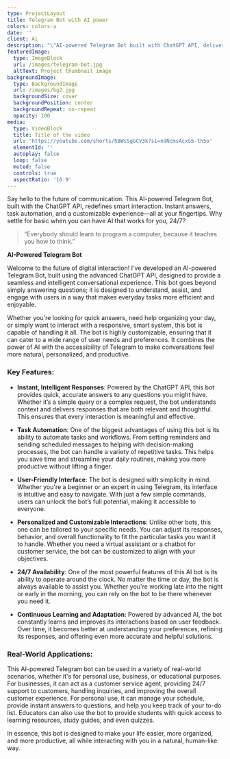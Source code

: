 ```yaml
---
type: ProjectLayout
title: Telegram Bot with AI power
colors: colors-a
date: ''
client: Ai
description: "\"AI-powered Telegram Bot built with ChatGPT API, delivering smart, instant, and interactive conversations. \U0001F680\U0001F916 Simplifying tasks and enhancing user experience with the power of AI.\""
featuredImage:
  type: ImageBlock
  url: /images/telegram-bot.jpg
  altText: Project thumbnail image
backgroundImage:
  type: BackgroundImage
  url: /images/bg2.jpg
  backgroundSize: cover
  backgroundPosition: center
  backgroundRepeat: no-repeat
  opacity: 100
media:
  type: VideoBlock
  title: Title of the video
  url: 'https://youtube.com/shorts/hBWsSgGCV3k?si=n9NcmsAcxS5-th5o'
  elementId: ''
  autoplay: false
  loop: false
  muted: false
  controls: true
  aspectRatio: '16:9'
---
```

Say hello to the future of communication. This AI-powered Telegram Bot, built with the ChatGPT API, redefines smart interaction. Instant answers, task automation, and a customizable experience—all at your fingertips. Why settle for basic when you can have AI that works for you, 24/7?

> “Everybody should learn to program a computer, because it teaches you how to think.”

**AI-Powered Telegram Bot**

Welcome to the future of digital interaction! I’ve developed an AI-powered Telegram Bot, built using the advanced ChatGPT API, designed to provide a seamless and intelligent conversational experience. This bot goes beyond simply answering questions; it is designed to understand, assist, and engage with users in a way that makes everyday tasks more efficient and enjoyable.

Whether you're looking for quick answers, need help organizing your day, or simply want to interact with a responsive, smart system, this bot is capable of handling it all. The bot is highly customizable, ensuring that it can cater to a wide range of user needs and preferences. It combines the power of AI with the accessibility of Telegram to make conversations feel more natural, personalized, and productive.

### Key Features:

*   **Instant, Intelligent Responses**: Powered by the ChatGPT API, this bot provides quick, accurate answers to any questions you might have. Whether it’s a simple query or a complex request, the bot understands context and delivers responses that are both relevant and thoughtful. This ensures that every interaction is meaningful and effective.

*   **Task Automation**: One of the biggest advantages of using this bot is its ability to automate tasks and workflows. From setting reminders and sending scheduled messages to helping with decision-making processes, the bot can handle a variety of repetitive tasks. This helps you save time and streamline your daily routines, making you more productive without lifting a finger.

*   **User-Friendly Interface**: The bot is designed with simplicity in mind. Whether you're a beginner or an expert in using Telegram, its interface is intuitive and easy to navigate. With just a few simple commands, users can unlock the bot’s full potential, making it accessible to everyone.

*   **Personalized and Customizable Interactions**: Unlike other bots, this one can be tailored to your specific needs. You can adjust its responses, behavior, and overall functionality to fit the particular tasks you want it to handle. Whether you need a virtual assistant or a chatbot for customer service, the bot can be customized to align with your objectives.

*   **24/7 Availability**: One of the most powerful features of this AI bot is its ability to operate around the clock. No matter the time or day, the bot is always available to assist you. Whether you're working late into the night or early in the morning, you can rely on the bot to be there whenever you need it.

*   **Continuous Learning and Adaptation**: Powered by advanced AI, the bot constantly learns and improves its interactions based on user feedback. Over time, it becomes better at understanding your preferences, refining its responses, and offering even more accurate and helpful solutions.

### Real-World Applications:

This AI-powered Telegram bot can be used in a variety of real-world scenarios, whether it's for personal use, business, or educational purposes. For businesses, it can act as a customer service agent, providing 24/7 support to customers, handling inquiries, and improving the overall customer experience. For personal use, it can manage your schedule, provide instant answers to questions, and help you keep track of your to-do list. Educators can also use the bot to provide students with quick access to learning resources, study guides, and even quizzes.

In essence, this bot is designed to make your life easier, more organized, and more productive, all while interacting with you in a natural, human-like way.



